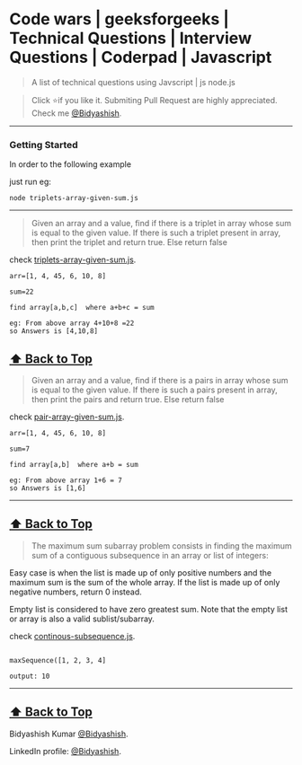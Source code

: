 # Code wars | geeksforgeeks | Technical Questions | Interview Questions | Coderpad  | Javascript 
> A list of technical questions using  Javscript | js  node.js

> Click :star:if you like it. Submiting Pull Request are highly appreciated. Check me [@Bidyashish](https://www.bidyashish.com).


---

### Getting Started

In order to the following example 

just run eg: 
```
node triplets-array-given-sum.js
```
---
> Given an array and a value, find if there is a triplet in array whose sum is equal to the given value. If there is such a triplet present in array, then print the triplet and return true. Else return false

check [triplets-array-given-sum.js](/triplets-array-given-sum.js).
```
arr=[1, 4, 45, 6, 10, 8]

sum=22

find array[a,b,c]  where a+b+c = sum

eg: From above array 4+10+8 =22
so Answers is [4,10,8]
```
**[⬆ Back to Top](#Getting-Started)**
---

> Given an array and a value, find if there is a pairs in array whose sum is equal to the given value. If there is such a pairs present in array, then print the pairs and return true. Else return false

check [pair-array-given-sum.js](/pair-array-given-sum.js).
```
arr=[1, 4, 45, 6, 10, 8]

sum=7

find array[a,b]  where a+b = sum

eg: From above array 1+6 = 7
so Answers is [1,6]
```
---
**[⬆ Back to Top](#Getting-Started)**
---

> The maximum sum subarray problem consists in finding the maximum sum of a contiguous subsequence in an array or list of integers:

Easy case is when the list is made up of only positive numbers and the maximum sum is the sum of the whole array. If the list is made up of only negative numbers, return 0 instead.

Empty list is considered to have zero greatest sum. Note that the empty list or array is also a valid sublist/subarray.

check [continous-subsequence.js](/continous-subsequence.js).
```

maxSequence([1, 2, 3, 4]

output: 10
```
---
**[⬆ Back to Top](#Getting-Started)**
---
Bidyashish Kumar [@Bidyashish](https://www.bidyashish.com).

LinkedIn profile: [@Bidyashish](https://www.linkedin.com/in/bidyashish/).